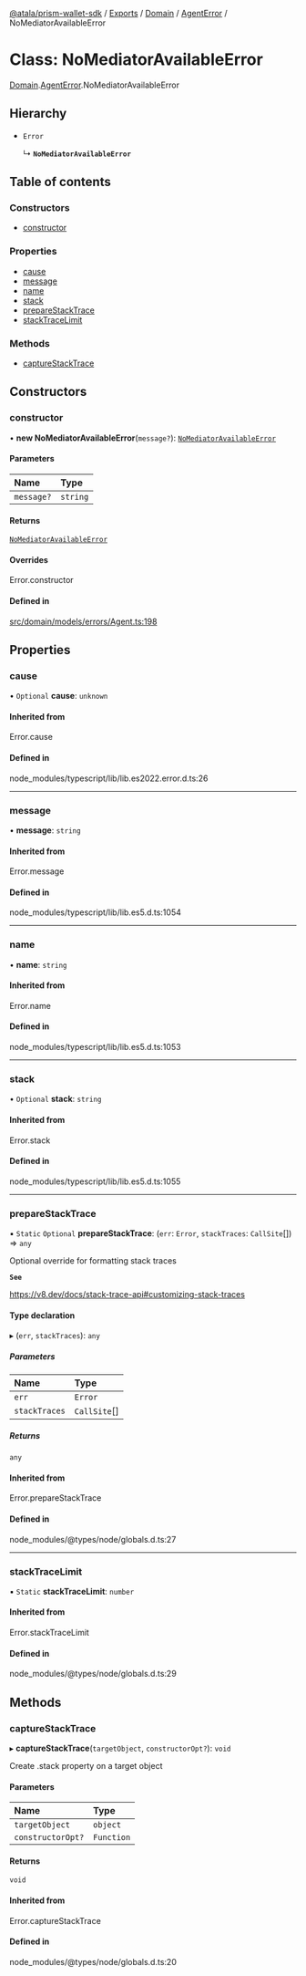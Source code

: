 [@atala/prism-wallet-sdk](../README.md) / [Exports](../modules.md) / [Domain](../modules/Domain.md) / [AgentError](../modules/Domain.AgentError.md) / NoMediatorAvailableError

# Class: NoMediatorAvailableError

[Domain](../modules/Domain.md).[AgentError](../modules/Domain.AgentError.md).NoMediatorAvailableError

## Hierarchy

- `Error`

  ↳ **`NoMediatorAvailableError`**

## Table of contents

### Constructors

- [constructor](Domain.AgentError.NoMediatorAvailableError.md#constructor)

### Properties

- [cause](Domain.AgentError.NoMediatorAvailableError.md#cause)
- [message](Domain.AgentError.NoMediatorAvailableError.md#message)
- [name](Domain.AgentError.NoMediatorAvailableError.md#name)
- [stack](Domain.AgentError.NoMediatorAvailableError.md#stack)
- [prepareStackTrace](Domain.AgentError.NoMediatorAvailableError.md#preparestacktrace)
- [stackTraceLimit](Domain.AgentError.NoMediatorAvailableError.md#stacktracelimit)

### Methods

- [captureStackTrace](Domain.AgentError.NoMediatorAvailableError.md#capturestacktrace)

## Constructors

### constructor

• **new NoMediatorAvailableError**(`message?`): [`NoMediatorAvailableError`](Domain.AgentError.NoMediatorAvailableError.md)

#### Parameters

| Name | Type |
| :------ | :------ |
| `message?` | `string` |

#### Returns

[`NoMediatorAvailableError`](Domain.AgentError.NoMediatorAvailableError.md)

#### Overrides

Error.constructor

#### Defined in

[src/domain/models/errors/Agent.ts:198](https://github.com/hyperledger/identus-edge-agent-sdk-ts/blob/3c504bead94c87cd52de807c230d8a674846dce5/src/domain/models/errors/Agent.ts#L198)

## Properties

### cause

• `Optional` **cause**: `unknown`

#### Inherited from

Error.cause

#### Defined in

node_modules/typescript/lib/lib.es2022.error.d.ts:26

___

### message

• **message**: `string`

#### Inherited from

Error.message

#### Defined in

node_modules/typescript/lib/lib.es5.d.ts:1054

___

### name

• **name**: `string`

#### Inherited from

Error.name

#### Defined in

node_modules/typescript/lib/lib.es5.d.ts:1053

___

### stack

• `Optional` **stack**: `string`

#### Inherited from

Error.stack

#### Defined in

node_modules/typescript/lib/lib.es5.d.ts:1055

___

### prepareStackTrace

▪ `Static` `Optional` **prepareStackTrace**: (`err`: `Error`, `stackTraces`: `CallSite`[]) => `any`

Optional override for formatting stack traces

**`See`**

https://v8.dev/docs/stack-trace-api#customizing-stack-traces

#### Type declaration

▸ (`err`, `stackTraces`): `any`

##### Parameters

| Name | Type |
| :------ | :------ |
| `err` | `Error` |
| `stackTraces` | `CallSite`[] |

##### Returns

`any`

#### Inherited from

Error.prepareStackTrace

#### Defined in

node_modules/@types/node/globals.d.ts:27

___

### stackTraceLimit

▪ `Static` **stackTraceLimit**: `number`

#### Inherited from

Error.stackTraceLimit

#### Defined in

node_modules/@types/node/globals.d.ts:29

## Methods

### captureStackTrace

▸ **captureStackTrace**(`targetObject`, `constructorOpt?`): `void`

Create .stack property on a target object

#### Parameters

| Name | Type |
| :------ | :------ |
| `targetObject` | `object` |
| `constructorOpt?` | `Function` |

#### Returns

`void`

#### Inherited from

Error.captureStackTrace

#### Defined in

node_modules/@types/node/globals.d.ts:20
